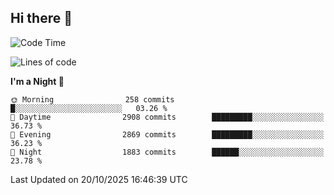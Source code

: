 ## Hi there 👋

<!--
**Wangmerlyn/Wangmerlyn** is a ✨ _special_ ✨ repository because its `README.md` (this file) appears on your GitHub profile.

Here are some ideas to get you started:

- 🔭 I’m currently working on ...
- 🌱 I’m currently learning ...
- 👯 I’m looking to collaborate on ...
- 🤔 I’m looking for help with ...
- 💬 Ask me about ...
- 📫 How to reach me: ...
- 😄 Pronouns: ...
- ⚡ Fun fact: ...
-->
<!--START_SECTION:waka-->
![Code Time](http://img.shields.io/badge/Code%20Time-586%20hrs%204%20mins-blue)

![Lines of code](https://img.shields.io/badge/From%20Hello%20World%20I%27ve%20Written-43.5%20million%20lines%20of%20code-blue)

**I'm a Night 🦉** 

```text
🌞 Morning                258 commits         █░░░░░░░░░░░░░░░░░░░░░░░░   03.26 % 
🌆 Daytime                2908 commits        █████████░░░░░░░░░░░░░░░░   36.73 % 
🌃 Evening                2869 commits        █████████░░░░░░░░░░░░░░░░   36.23 % 
🌙 Night                  1883 commits        ██████░░░░░░░░░░░░░░░░░░░   23.78 % 
```



 Last Updated on 20/10/2025 16:46:39 UTC
<!--END_SECTION:waka-->
